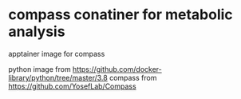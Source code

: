 # compass conatiner for metabolic analysis

apptainer image for compass

python image from https://github.com/docker-library/python/tree/master/3.8
compass from https://github.com/YosefLab/Compass
